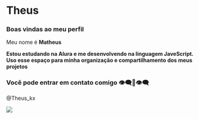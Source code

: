 # Theus

### Boas vindas ao meu perfil

Meu nome é **Matheus**

**Estou estudando na Alura e me desenvolvendo na linguagem JaveScript.**
**Uso esse espaço para minha organização e compartilhamento dos meus projetos**

### Você pode entrar em contato comigo 👁️‍🗨️🫦👁️‍🗨️

@Theus_kx

![](https://i.giphy.com/media/v1.Y2lkPTc5MGI3NjExM3V4aGd3YzkxMzNpNGFsYWk0dXNuYjYzMXplODM5anNvbHV0M3VkZiZlcD12MV9pbnRlcm5hbF9naWZfYnlfaWQmY3Q9Zw/Dg4TxjYikCpiGd7tYs/giphy.gif)
